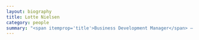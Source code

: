 ```yaml
---
layout: biography
title: Lotte Nielsen
category: people
summary: "<span itemprop='title'>Business Development Manager</span> — Managing all aspects of marketing, event management and press relations. The sharp eye and relentless reminder on all sales support. "
---
```


